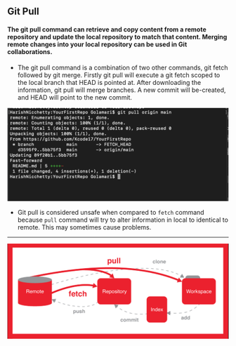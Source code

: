 ## Git Pull

#### The git pull command can retrieve and copy content from a remote repository and update the local repository to match that content. Merging remote changes into your local repository can be used in Git collaborations. 
- The git pull command is a combination of two other commands, git fetch followed by git merge. Firstly git pull will execute a git fetch scoped to the local branch that HEAD is pointed at. After downloading the information, git pull will merge branches. A new commit will be-created, and HEAD will point to the new commit.

![pull](./Images/5.png)

- Git pull is considered unsafe when compared to `fetch` command because `pull` command will try to alter information in local to identical to remote. This may sometimes cause problems.

---

![pull](./Images/6.png)